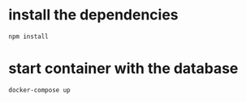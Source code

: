 # install the dependencies

    npm install

# start container with the database

    docker-compose up
